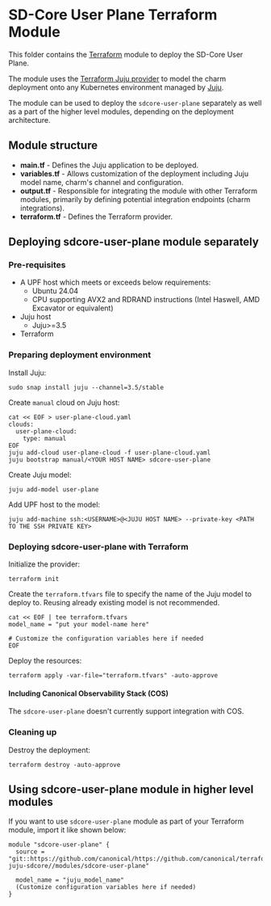 # SD-Core User Plane Terraform Module

This folder contains the [Terraform][Terraform] module to deploy the SD-Core User Plane.

The module uses the [Terraform Juju provider][Terraform Juju provider] to model the charm deployment onto any Kubernetes environment managed by [Juju][Juju].

The module can be used to deploy the `sdcore-user-plane` separately as well as a part of the higher level modules, depending on the deployment architecture.

## Module structure

- **main.tf** - Defines the Juju application to be deployed.
- **variables.tf** - Allows customization of the deployment including Juju model name, charm's channel and configuration.
- **output.tf** - Responsible for integrating the module with other Terraform modules, primarily by defining potential integration endpoints (charm integrations).
- **terraform.tf** - Defines the Terraform provider.

## Deploying sdcore-user-plane module separately

### Pre-requisites

- A UPF host which meets or exceeds below requirements:
  - Ubuntu 24.04
  - CPU supporting AVX2 and RDRAND instructions (Intel Haswell, AMD Excavator or equivalent)
- Juju host
  - Juju>=3.5
- Terraform

### Preparing deployment environment

Install Juju:

```shell
sudo snap install juju --channel=3.5/stable
```

Create `manual` cloud on Juju host: 

```shell
cat << EOF > user-plane-cloud.yaml
clouds:
  user-plane-cloud:
    type: manual
EOF
juju add-cloud user-plane-cloud -f user-plane-cloud.yaml
juju bootstrap manual/<YOUR HOST NAME> sdcore-user-plane
```

Create Juju model:

```shell
juju add-model user-plane
```

Add UPF host to the model:

```shell
juju add-machine ssh:<USERNAME>@<JUJU HOST NAME> --private-key <PATH TO THE SSH PRIVATE KEY>
```

### Deploying sdcore-user-plane with Terraform

Initialize the provider:

```console
terraform init
```

Create the `terraform.tfvars` file to specify the name of the Juju model to deploy to. Reusing already existing model is not recommended.

```console
cat << EOF | tee terraform.tfvars
model_name = "put your model-name here"

# Customize the configuration variables here if needed
EOF
```

Deploy the resources:

```console
terraform apply -var-file="terraform.tfvars" -auto-approve 
```

#### Including Canonical Observability Stack (COS)

The `sdcore-user-plane` doesn't currently support integration with COS.

### Cleaning up

Destroy the deployment:

```console
terraform destroy -auto-approve
```

## Using sdcore-user-plane module in higher level modules

If you want to use `sdcore-user-plane` module as part of your Terraform module, import it like shown below:

```text
module "sdcore-user-plane" {
  source = "git::https://github.com/canonical/https://github.com/canonical/terraform-juju-sdcore//modules/sdcore-user-plane"
  
  model_name = "juju_model_name"
  (Customize configuration variables here if needed)
}
```

[Terraform]: https://www.terraform.io/
[Terraform Juju provider]: https://registry.terraform.io/providers/juju/juju/latest
[Juju]: https://juju.is
